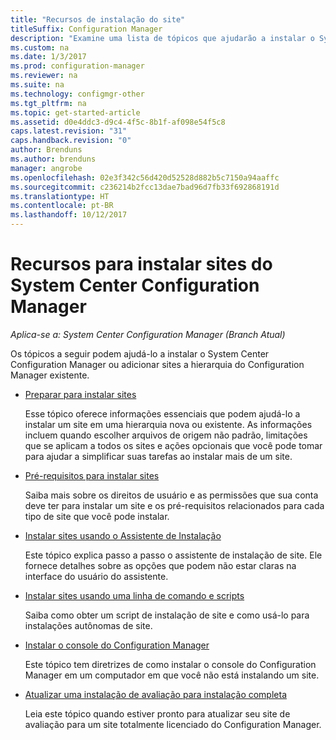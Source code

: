 ```yaml
---
title: "Recursos de instalação do site"
titleSuffix: Configuration Manager
description: "Examine uma lista de tópicos que ajudarão a instalar o System Center Configuration Manager ou adicionar sites à sua hierarquia."
ms.custom: na
ms.date: 1/3/2017
ms.prod: configuration-manager
ms.reviewer: na
ms.suite: na
ms.technology: configmgr-other
ms.tgt_pltfrm: na
ms.topic: get-started-article
ms.assetid: d0e4ddc3-d9c4-4f5c-8b1f-af098e54f5c8
caps.latest.revision: "31"
caps.handback.revision: "0"
author: Brenduns
ms.author: brenduns
manager: angrobe
ms.openlocfilehash: 02e3f342c56d420d52528d882b5c7150a94aaffc
ms.sourcegitcommit: c236214b2fcc13dae7bad96d7fb33f692868191d
ms.translationtype: HT
ms.contentlocale: pt-BR
ms.lasthandoff: 10/12/2017
---
```

# <a name="resources-for-installing-system-center-configuration-manager-sites"></a>Recursos para instalar sites do System Center Configuration Manager

*Aplica-se a: System Center Configuration Manager (Branch Atual)*

Os tópicos a seguir podem ajudá-lo a instalar o System Center Configuration Manager ou adicionar sites a hierarquia do Configuration Manager existente.

- [Preparar para instalar sites](prepare-to-install-sites.md)

  Esse tópico oferece informações essenciais que podem ajudá-lo a instalar um site em uma hierarquia nova ou existente. As informações incluem quando escolher arquivos de origem não padrão, limitações que se aplicam a todos os sites e ações opcionais que você pode tomar para ajudar a simplificar suas tarefas ao instalar mais de um site.

- [Pré-requisitos para instalar sites](prerequisites-for-installing-sites.md)

  Saiba mais sobre os direitos de usuário e as permissões que sua conta deve ter para instalar um site e os pré-requisitos relacionados para cada tipo de site que você pode instalar.

- [Instalar sites usando o Assistente de Instalação](use-the-setup-wizard-to-install-sites.md)

  Este tópico explica passo a passo o assistente de instalação de site. Ele fornece detalhes sobre as opções que podem não estar claras na interface do usuário do assistente.  

- [Instalar sites usando uma linha de comando e scripts](use-a-command-line-to-install-sites.md)

  Saiba como obter um script de instalação de site e como usá-lo para instalações autônomas de site.

- [Instalar o console do Configuration Manager](install-consoles.md)

  Este tópico tem diretrizes de como instalar o console do Configuration Manager em um computador em que você não está instalando um site.

- [Atualizar uma instalação de avaliação para instalação completa](upgrade-an-evaluation-install-to-a-full-install.md)

  Leia este tópico quando estiver pronto para atualizar seu site de avaliação para um site totalmente licenciado do Configuration Manager.
